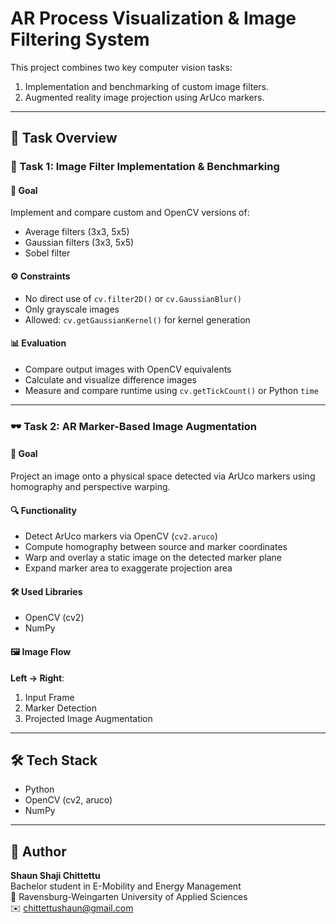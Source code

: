 # AR Process Visualization & Image Filtering System

This project combines two key computer vision tasks:
1. Implementation and benchmarking of custom image filters.
2. Augmented reality image projection using ArUco markers.

---

## 📌 Task Overview

### 🧪 Task 1: Image Filter Implementation & Benchmarking

#### 🎯 Goal
Implement and compare custom and OpenCV versions of:
- Average filters (3x3, 5x5)
- Gaussian filters (3x3, 5x5)
- Sobel filter

#### ⚙️ Constraints
- No direct use of `cv.filter2D()` or `cv.GaussianBlur()`
- Only grayscale images
- Allowed: `cv.getGaussianKernel()` for kernel generation

#### 📊 Evaluation
- Compare output images with OpenCV equivalents
- Calculate and visualize difference images
- Measure and compare runtime using `cv.getTickCount()` or Python `time`

---

### 🕶️ Task 2: AR Marker-Based Image Augmentation

#### 🎯 Goal
Project an image onto a physical space detected via ArUco markers using homography and perspective warping.

#### 🔍 Functionality
- Detect ArUco markers via OpenCV (`cv2.aruco`)
- Compute homography between source and marker coordinates
- Warp and overlay a static image on the detected marker plane
- Expand marker area to exaggerate projection area

#### 🛠️ Used Libraries
- OpenCV (cv2)
- NumPy

#### 🖼️ Image Flow
**Left → Right**:
1. Input Frame  
2. Marker Detection  
3. Projected Image Augmentation  

---

## 🛠️ Tech Stack

- Python
- OpenCV (cv2, aruco)
- NumPy

---

## 👤 Author

**Shaun Shaji Chittettu**  
Bachelor student in E-Mobility and Energy Management  
📍 Ravensburg-Weingarten University of Applied Sciences  
✉️ chittettushaun@gmail.com
